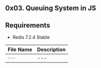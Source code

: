 ## 0x03. Queuing System in JS

## Requirements
- Redis 7.2.4 Stable

| File Name | Description     |
| ------------ | ------------    |
| `---` | --- |